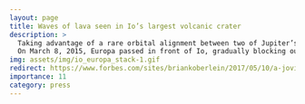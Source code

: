 ```yaml
---
layout: page
title: Waves of lava seen in Io’s largest volcanic crater
description: >
  Taking advantage of a rare orbital alignment between two of Jupiter’s moons, Io and Europa, we have obtained an exceptionally detailed map of the largest lava lake on Io, the most volcanically active body in the solar system. <br><br>
  On March 8, 2015, Europa passed in front of Io, gradually blocking out light from the volcanic moon (see animation on the left). Because Europa’s surface is coated in water ice, it reflects very little sunlight at infrared wavelengths, allowing us to accurately isolate the heat emanating from volcanoes on Io’s surface. The infrared data showed that the surface temperature of Io’s massive molten lake steadily increased from one end to the other, suggesting that the lava had overturned in two waves that each swept from west to east at about a kilometer (3,300 feet) per day.
img: assets/img/io_europa_stack-1.gif
redirect: https://www.forbes.com/sites/briankoberlein/2017/05/10/a-jovian-eclipse-reveals-lava-lakes-on-io/#3ee453f9746e
importance: 11
category: press
---
```

